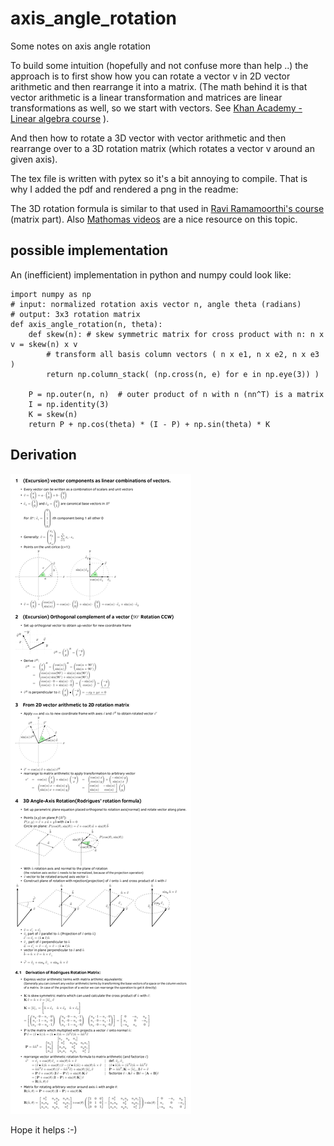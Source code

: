 # axis_angle_rotation
Some notes on axis angle rotation

To build some intuition (hopefully and not confuse more than help ..) the approach is to first show how you can rotate a vector v in 2D vector arithmetic and then rearrange it into a matrix.
(The math behind it is that vector arithmetic is a linear transformation and matrices are linear transformations as well, so we start with vectors. See [Khan Academy - Linear algebra course](https://www.khanacademy.org/math/linear-algebra/matrix-transformations/linear-transformations/v/linear-transformations) ).

And then how to rotate a 3D vector with vector arithmetic and then rearrange over to a 3D rotation matrix (which rotates a vector v around an given axis).

The tex file is written with pytex so it's a bit annoying to compile. That is why I added the pdf and rendered a png in the readme:

The 3D rotation formula is similar to that used in [Ravi Ramamoorthi's course](https://www.youtube.com/watch?v=LazSPnaoJ_Q&t=482s) (matrix part). Also [Mathomas videos](https://youtu.be/q-ESzg03mQc) are a nice resource on this topic.

## possible implementation
An (inefficient) implementation in python and numpy could look like:

    import numpy as np
    # input: normalized rotation axis vector n, angle theta (radians)
    # output: 3x3 rotation matrix
    def axis_angle_rotation(n, theta):
        def skew(n): # skew symmetric matrix for cross product with n: n x v = skew(n) x v
            # transform all basis column vectors ( n x e1, n x e2, n x e3 )
            return np.column_stack( (np.cross(n, e) for e in np.eye(3)) ) 

        P = np.outer(n, n)  # outer product of n with n (nn^T) is a matrix
        I = np.identity(3)
        K = skew(n)
        return P + np.cos(theta) * (I - P) + np.sin(theta) * K

## Derivation
![axis_angle](https://github.com/KadaB/axis_angle_rotation/blob/main/axis_angle.png)

Hope it helps :-)
